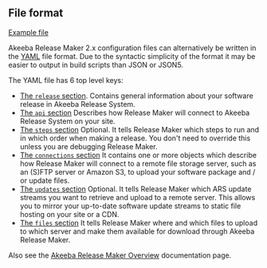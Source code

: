 ## File format

[Example file](sample_config.yaml)

Akeeba Release Maker 2.x configuration files can alternatively be written in the [YAML](https://yaml.org) file format. Due to the syntactic simplicity of the format it may be easier to output in build scripts than JSON or JSON5.

The YAML file has 6 top level keys:

* [The `release` section](release.md). Contains general information about your software release in Akeeba Release System.
* [The `api` section](api.md) Describes how Release Maker will connect to Akeeba Release System on your site.
* [The `steps` section](steps.md) Optional. It tells Release Maker which steps to run and in which order when making a release. You don't need to override this unless you are debugging Release Maker.
* [The `connections` section](connections.md) It contains one or more objects which describe how Release Maker will connect to a remote file storage server, such as an (S)FTP server or Amazon S3, to upload your software package and / or update files.
* [The `updates` section](updates.md) Optional. It tells Release Maker which ARS update streams you want to retrieve and upload to a remote server. This allows you to mirror your up-to-date software update streams to static file hosting on your site or a CDN.
* [The `files` section](files.md) It tells Release Maker where and which files to upload to which server and make them available for download through Akeeba Release Maker.

Also see the [Akeeba Release Maker Overview](overview.md) documentation page.
